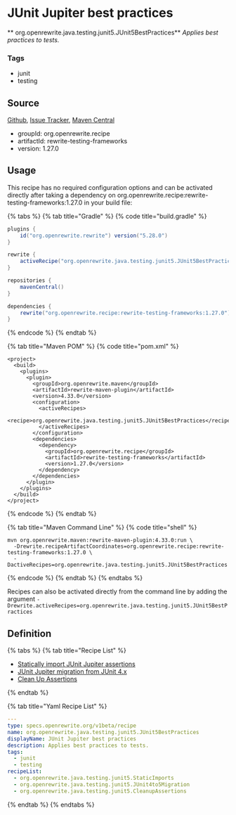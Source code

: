# JUnit Jupiter best practices

** org.openrewrite.java.testing.junit5.JUnit5BestPractices**
_Applies best practices to tests._

### Tags

* junit
* testing

## Source

[Github](https://github.com/openrewrite/rewrite-testing-frameworks), [Issue Tracker](https://github.com/openrewrite/rewrite-testing-frameworks/issues), [Maven Central](https://search.maven.org/artifact/org.openrewrite.recipe/rewrite-testing-frameworks/1.27.0/jar)

* groupId: org.openrewrite.recipe
* artifactId: rewrite-testing-frameworks
* version: 1.27.0


## Usage

This recipe has no required configuration options and can be activated directly after taking a dependency on org.openrewrite.recipe:rewrite-testing-frameworks:1.27.0 in your build file:

{% tabs %}
{% tab title="Gradle" %}
{% code title="build.gradle" %}
```groovy
plugins {
    id("org.openrewrite.rewrite") version("5.28.0")
}

rewrite {
    activeRecipe("org.openrewrite.java.testing.junit5.JUnit5BestPractices")
}

repositories {
    mavenCentral()
}

dependencies {
    rewrite("org.openrewrite.recipe:rewrite-testing-frameworks:1.27.0")
}
```
{% endcode %}
{% endtab %}

{% tab title="Maven POM" %}
{% code title="pom.xml" %}
```markup
<project>
  <build>
    <plugins>
      <plugin>
        <groupId>org.openrewrite.maven</groupId>
        <artifactId>rewrite-maven-plugin</artifactId>
        <version>4.33.0</version>
        <configuration>
          <activeRecipes>
            <recipe>org.openrewrite.java.testing.junit5.JUnit5BestPractices</recipe>
          </activeRecipes>
        </configuration>
        <dependencies>
          <dependency>
            <groupId>org.openrewrite.recipe</groupId>
            <artifactId>rewrite-testing-frameworks</artifactId>
            <version>1.27.0</version>
          </dependency>
        </dependencies>
      </plugin>
    </plugins>
  </build>
</project>
```
{% endcode %}
{% endtab %}

{% tab title="Maven Command Line" %}
{% code title="shell" %}
```shell
mvn org.openrewrite.maven:rewrite-maven-plugin:4.33.0:run \
  -Drewrite.recipeArtifactCoordinates=org.openrewrite.recipe:rewrite-testing-frameworks:1.27.0 \
  -DactiveRecipes=org.openrewrite.java.testing.junit5.JUnit5BestPractices
```
{% endcode %}
{% endtab %}
{% endtabs %}

Recipes can also be activated directly from the command line by adding the argument `-Drewrite.activeRecipes=org.openrewrite.java.testing.junit5.JUnit5BestPractices`

## Definition

{% tabs %}
{% tab title="Recipe List" %}
* [Statically import JUnit Jupiter assertions](../../../java/testing/junit5/staticimports.md)
* [JUnit Jupiter migration from JUnit 4.x](../../../java/testing/junit5/junit4to5migration.md)
* [Clean Up Assertions](../../../java/testing/junit5/cleanupassertions.md)

{% endtab %}

{% tab title="Yaml Recipe List" %}
```yaml
---
type: specs.openrewrite.org/v1beta/recipe
name: org.openrewrite.java.testing.junit5.JUnit5BestPractices
displayName: JUnit Jupiter best practices
description: Applies best practices to tests.
tags:
  - junit
  - testing
recipeList:
  - org.openrewrite.java.testing.junit5.StaticImports
  - org.openrewrite.java.testing.junit5.JUnit4to5Migration
  - org.openrewrite.java.testing.junit5.CleanupAssertions

```
{% endtab %}
{% endtabs %}
